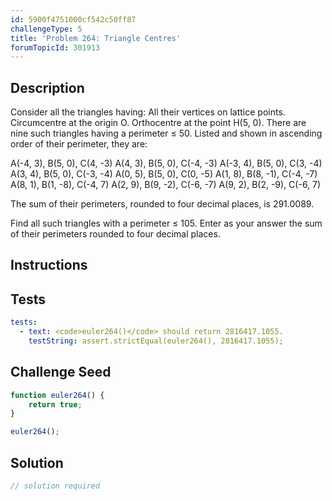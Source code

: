 ```yaml
---
id: 5900f4751000cf542c50ff87
challengeType: 5
title: 'Problem 264: Triangle Centres'
forumTopicId: 301913
---
```


## Description
<section id='description'>
Consider all the triangles having:
All their vertices on lattice points.
Circumcentre at the origin O.
Orthocentre at the point H(5, 0).
There are nine such triangles having a perimeter ≤ 50.
Listed and shown in ascending order of their perimeter, they are:

A(-4, 3), B(5, 0), C(4, -3)
A(4, 3), B(5, 0), C(-4, -3)
A(-3, 4), B(5, 0), C(3, -4)
A(3, 4), B(5, 0), C(-3, -4)
A(0, 5), B(5, 0), C(0, -5)
A(1, 8), B(8, -1), C(-4, -7)
A(8, 1), B(1, -8), C(-4, 7)
A(2, 9), B(9, -2), C(-6, -7)
A(9, 2), B(2, -9), C(-6, 7)

The sum of their perimeters, rounded to four decimal places, is 291.0089.

Find all such triangles with a perimeter ≤ 105.
Enter as your answer the sum of their perimeters rounded to four decimal places.
</section>

## Instructions
<section id='instructions'>

</section>

## Tests
<section id='tests'>

```yml
tests:
  - text: <code>euler264()</code> should return 2816417.1055.
    testString: assert.strictEqual(euler264(), 2816417.1055);

```

</section>

## Challenge Seed
<section id='challengeSeed'>

<div id='js-seed'>

```js
function euler264() {
    return true;
}

euler264();
```

</div>



</section>

## Solution
<section id='solution'>

```js
// solution required
```

</section>
